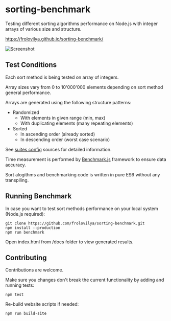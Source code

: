 # sorting-benchmark
Testing different sorting algorithms performance on Node.js with integer arrays of various size and structure.

https://frolovilya.github.io/sorting-benchmark/

![Screenshot](https://user-images.githubusercontent.com/271293/29563584-e54b81fa-8746-11e7-8e46-49c26bc73b03.png)

## Test Conditions
Each sort method is being tested on array of integers. 

Array sizes vary from 0 to 10'000'000 elements depending on sort method general performance.

Arrays are generated using the following structure patterns:
* Randomized 
  * With elements in given range (min, max)
  * With duplicating elements (many repeating elements)
* Sorted
  * In ascending order (already sorted)
  * In descending order (worst case scenario)
  
See [suites config](https://github.com/frolovilya/sorting-benchmark/blob/master/src/benchmark/suites/SuitesConfig.js) sources for detailed information.

Time measurement is performed by [Benchmark.js](https://benchmarkjs.com) framework to ensure data accuracy.

Sort alogithms and benchmarking code is written in pure ES6 without any transpiling.

## Running Benchmark
In case you want to test sort methods performance on your local system (Node.js required):
```
git clone https://github.com/frolovilya/sorting-benchmark.git
npm install --production
npm run benchmark
```
Open index.html from /docs folder to view generated results.

## Contributing
Contributions are welcome. 

Make sure you changes don't break the current functionality by adding and running tests:
```
npm test
```
Re-build website scripts if needed:
```
npm run build-site
```
